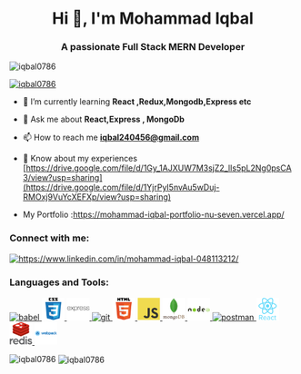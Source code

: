 <h1 align="center">Hi 👋, I'm Mohammad Iqbal</h1>
<h3 align="center">A passionate Full Stack MERN Developer</h3>

<p align="left"> <img src="https://komarev.com/ghpvc/?username=iqbal0786&label=Profile%20views&color=0e75b6&style=flat" alt="iqbal0786" /> </p>

<p align="left"> <a href="https://github.com/ryo-ma/github-profile-trophy"><img src="https://github-profile-trophy.vercel.app/?username=iqbal0786" alt="iqbal0786" /></a> </p>

- 🌱 I’m currently learning **React ,Redux,Mongodb,Express etc**

- 💬 Ask me about **React,Express , MongoDb**

- 📫 How to reach me **iqbal240456@gmail.com**

- 📄 Know about my experiences [https://drive.google.com/file/d/1Gy_1AJXUW7M3sjZ2_lIs5pL2Ng0psCA3/view?usp=sharing](https://drive.google.com/file/d/1YjrPyI5nvAu5wDuj-RMOxj9VuYcXEFXp/view?usp=sharing)
- My Portfolio :https://mohammad-iqbal-portfolio-nu-seven.vercel.app/

<h3 align="left">Connect with me:</h3>
<p align="left">
<a href="https://www.linkedin.com/in/mohammad-iqbal-048113212/" target="blank"><img align="center" src="https://raw.githubusercontent.com/rahuldkjain/github-profile-readme-generator/master/src/images/icons/Social/linked-in-alt.svg" alt="https://www.linkedin.com/in/mohammad-iqbal-048113212/" height="30" width="40" /></a>
</p>

<h3 align="left">Languages and Tools:</h3>
<p align="left"> <a href="https://babeljs.io/" target="_blank" rel="noreferrer"> <img src="https://www.vectorlogo.zone/logos/babeljs/babeljs-icon.svg" alt="babel" width="40" height="40"/> </a> <a href="https://www.w3schools.com/css/" target="_blank" rel="noreferrer"> <img src="https://raw.githubusercontent.com/devicons/devicon/master/icons/css3/css3-original-wordmark.svg" alt="css3" width="40" height="40"/> </a> <a href="https://expressjs.com" target="_blank" rel="noreferrer"> <img src="https://raw.githubusercontent.com/devicons/devicon/master/icons/express/express-original-wordmark.svg" alt="express" width="40" height="40"/> </a> <a href="https://git-scm.com/" target="_blank" rel="noreferrer"> <img src="https://www.vectorlogo.zone/logos/git-scm/git-scm-icon.svg" alt="git" width="40" height="40"/> </a> <a href="https://www.w3.org/html/" target="_blank" rel="noreferrer"> <img src="https://raw.githubusercontent.com/devicons/devicon/master/icons/html5/html5-original-wordmark.svg" alt="html5" width="40" height="40"/> </a> <a href="https://developer.mozilla.org/en-US/docs/Web/JavaScript" target="_blank" rel="noreferrer"> <img src="https://raw.githubusercontent.com/devicons/devicon/master/icons/javascript/javascript-original.svg" alt="javascript" width="40" height="40"/> </a> <a href="https://www.mongodb.com/" target="_blank" rel="noreferrer"> <img src="https://raw.githubusercontent.com/devicons/devicon/master/icons/mongodb/mongodb-original-wordmark.svg" alt="mongodb" width="40" height="40"/> </a> <a href="https://nodejs.org" target="_blank" rel="noreferrer"> <img src="https://raw.githubusercontent.com/devicons/devicon/master/icons/nodejs/nodejs-original-wordmark.svg" alt="nodejs" width="40" height="40"/> </a> <a href="https://postman.com" target="_blank" rel="noreferrer"> <img src="https://www.vectorlogo.zone/logos/getpostman/getpostman-icon.svg" alt="postman" width="40" height="40"/> </a> <a href="https://reactjs.org/" target="_blank" rel="noreferrer"> <img src="https://raw.githubusercontent.com/devicons/devicon/master/icons/react/react-original-wordmark.svg" alt="react" width="40" height="40"/> </a> <a href="https://redis.io" target="_blank" rel="noreferrer"> <img src="https://raw.githubusercontent.com/devicons/devicon/master/icons/redis/redis-original-wordmark.svg" alt="redis" width="40" height="40"/> </a> <a href="https://webpack.js.org" target="_blank" rel="noreferrer"> <img src="https://raw.githubusercontent.com/devicons/devicon/d00d0969292a6569d45b06d3f350f463a0107b0d/icons/webpack/webpack-original-wordmark.svg" alt="webpack" width="40" height="40"/> </a> </p>

<p><img align="left" src="https://github-readme-stats.vercel.app/api/top-langs?username=iqbal0786&show_icons=true&locale=en&layout=compact" alt="iqbal0786" /></p>

<p>&nbsp;<img align="center" src="https://github-readme-stats.vercel.app/api?username=iqbal0786&show_icons=true&locale=en" alt="iqbal0786" /></p>
